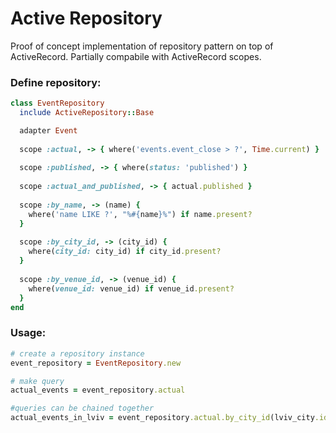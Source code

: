 # Active Repository
Proof of concept implementation of repository pattern on top of ActiveRecord.
Partially compabile with ActiveRecord scopes.




### Define repository:
``` ruby
class EventRepository
  include ActiveRepository::Base

  adapter Event
   
  scope :actual, -> { where('events.event_close > ?', Time.current) }
  
  scope :published, -> { where(status: 'published') }
  
  scope :actual_and_published, -> { actual.published }
  
  scope :by_name, -> (name) {
    where('name LIKE ?', "%#{name}%") if name.present?
  }
  
  scope :by_city_id, -> (city_id) {
    where(city_id: city_id) if city_id.present?
  }
  
  scope :by_venue_id, -> (venue_id) {
    where(venue_id: venue_id) if venue_id.present?
  }
end
```

### Usage:
``` ruby
# create a repository instance
event_repository = EventRepository.new

# make query
actual_events = event_repository.actual

#queries can be chained together 
actual_events_in_lviv = event_repository.actual.by_city_id(lviv_city.id)
```
